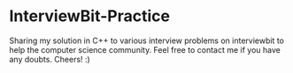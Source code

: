 # InterviewBit-Practice
Sharing my solution in C++ to various interview problems on interviewbit to help the computer science community.
Feel free to contact me if you have any doubts. Cheers! :)
